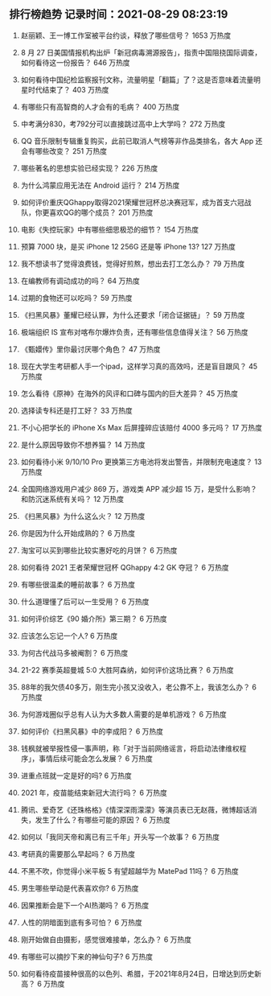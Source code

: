 
## 排行榜趋势 记录时间：2021-08-29 08:23:19
  
  1. 赵丽颖、王一博工作室被平台约谈，释放了哪些信号？ 1653 万热度
    
  2. 8 月 27 日美国情报机构出炉「新冠病毒溯源报告」，指责中国阻挠国际调查，如何看待这一份报告？ 646 万热度
    
  3. 如何看待中国纪检监察报刊文称，流量明星「翻篇」了？这是否意味着流量明星时代结束了？ 403 万热度
    
  4. 有哪些只有高智商的人才会有的毛病？ 400 万热度
    
  5. 中考满分830，考792分可以直接跳过高中上大学吗？ 272 万热度
    
  6. QQ 音乐限制专辑重复购买，此前已取消人气榜等非作品类排名，各大 App 还会有哪些改变？ 251 万热度
    
  7. 哪些著名的思想实验已经实现？ 226 万热度
    
  8. 为什么鸿蒙应用无法在 Android 运行？ 214 万热度
    
  9. 如何评价重庆QGhappy取得2021荣耀世冠杯总决赛冠军，成为首支六冠战队，你更喜欢QG的哪个成员？ 201 万热度
    
  10. 电影《失控玩家》中有哪些细思极恐的细节？ 154 万热度
    
  11. 预算 7000 块，是买 iPhone 12  256G 还是等 iPhone 13? 127 万热度
    
  12. 我不想读书了觉得浪费钱，觉得好煎熬，想出去打工怎么办？ 79 万热度
    
  13. 在编教师有调动成功的吗？ 64 万热度
    
  14. 过期的食物还可以吃吗？ 59 万热度
    
  15. 《扫黑风暴》董耀已经认罪，为什么还要求「闭合证据链」？ 59 万热度
    
  16. 极端组织 IS 宣布对喀布尔爆炸负责，还有哪些信息值得关注？ 56 万热度
    
  17. 《甄嬛传》里你最讨厌哪个角色？ 47 万热度
    
  18. 现在大学生考研都人手一个ipad，这样学习真的高效吗，还是盲目跟风？ 45 万热度
    
  19. 怎么看待《原神》在海外的风评和口碑与国内的巨大差异？ 45 万热度
    
  20. 选择读专科还是打工好？ 33 万热度
    
  21. 不小心把学长的 iPhone Xs Max 后屏撞碎应该赔付 4000 多元吗？ 17 万热度
    
  22. 是什么原因导致你不想养猫？ 14 万热度
    
  23. 如何看待小米 9/10/10 Pro 更换第三方电池将发出警告，并限制充电速度？ 13 万热度
    
  24. 全国网络游戏用户减少 869 万，游戏类 APP 减少超 15 万，是受什么影响？和防沉迷系统有关吗？ 12 万热度
    
  25. 《扫黑风暴》为什么这么火？ 12 万热度
    
  26. 你是因为什么开始成熟的？ 6 万热度
    
  27. 淘宝可以买到哪些比较实惠好吃的月饼？ 6 万热度
    
  28. 如何看待 2021 王者荣耀世冠杯 QGhappy 4:2 GK 夺冠？ 6 万热度
    
  29. 有哪些很温柔的睡前故事？ 6 万热度
    
  30. 什么道理懂了后可以一生受用？ 6 万热度
    
  31. 如何评价综艺《90 婚介所》第三期？ 6 万热度
    
  32. 应该怎么忘记一个人? 6 万热度
    
  33. 为何古代战马多被阉割？ 6 万热度
    
  34. 21-22 赛季英超曼城 5:0 大胜阿森纳，如何评价这场比赛？ 6 万热度
    
  35. 88年的我欠债40多万，刚生完小孩又没收入，老公靠不上，我该怎么办？ 6 万热度
    
  36. 为何游戏圈似乎总有人认为大多数人需要的是单机游戏？ 6 万热度
    
  37. 如何评价《扫黑风暴》中的李成阳？ 6 万热度
    
  38. 钱枫就被举报性侵一事声明，称「对于当前网络谣言，将启动法律维权程序」，事情后续可能会怎么发展？ 6 万热度
    
  39. 进重点班就一定是好的吗? 6 万热度
    
  40. 2021 年，疫苗能结束新冠大流行吗？ 6 万热度
    
  41. 腾讯、爱奇艺《还珠格格》《情深深雨濛濛》等演员表已无赵薇，微博超话消失，发生了什么？有哪些可能的原因？ 6 万热度
    
  42. 如何以「我同天帝和离已有三千年」开头写一个故事？ 6 万热度
    
  43. 考研真的需要那么早起吗？ 6 万热度
    
  44. 不黑不吹，你觉得小米平板 5 有望超越华为 MatePad 11吗？ 6 万热度
    
  45. 男生哪些举动是代表喜欢你? 6 万热度
    
  46. 因果推断会是下一个AI热潮吗？ 6 万热度
    
  47. 人性的阴暗面到底有多可怕？ 6 万热度
    
  48. 刚开始做自由摄影，感觉很难接单，怎么办？ 6 万热度
    
  49. 有哪些可以摘抄下来的神仙句子? 6 万热度
    
  50. 如何看待疫苗接种很高的以色列、希腊，于2021年8月24日，日增达到历史新高？ 6 万热度
    